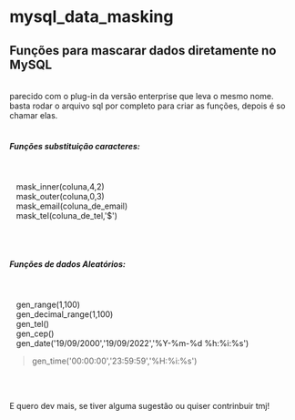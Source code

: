 # mysql_data_masking
<h2>Funções para mascarar dados diretamente no MySQL</h2><br>
parecido com o plug-in da versão enterprise que leva o mesmo nome.<br>
basta rodar o arquivo sql por completo para criar as funções, depois é so chamar elas.<br><br>

<h5>Funções substituição caracteres:</h4><br>
     <p>&nbsp;&nbsp;&nbsp;mask_inner(coluna,4,2)<br>
        &nbsp;&nbsp;&nbsp;mask_outer(coluna,0,3) <br>
        &nbsp;&nbsp;&nbsp;mask_email(coluna_de_email) <br>
        &nbsp;&nbsp;&nbsp;mask_tel(coluna_de_tel,'$')</p><br><br>
        
<h5>Funções de dados Aleatórios:</h4><br><p>
        &nbsp;&nbsp;&nbsp;gen_range(1,100) <br>
        &nbsp;&nbsp;&nbsp;gen_decimal_range(1,100) <br>
        &nbsp;&nbsp;&nbsp;gen_tel() <br>
        &nbsp;&nbsp;&nbsp;gen_cep()<br>
        &nbsp;&nbsp;&nbsp;gen_date('19/09/2000','19/09/2022','%Y-%m-%d %h:%i:%s')<br> 
        <blockquote>gen_time('00:00:00','23:59:59','%H:%i:%s')</blockquote></p><br><br>
        
E quero dev mais, se tiver alguma sugestão ou quiser contrinbuir tmj!<br>



